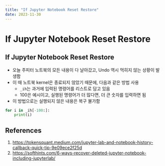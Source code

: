 ```yaml
---
title: "If Jupyter Notebook Reset Restore"
date: 2023-11-30
---
```


# If Jupyter Notebook Reset Restore

## If Jupyter Notebook Reset Restore

- 오늘 주피터 노트북의 모든 내용이 다 날아갔고, Undo 역시 먹히지 않는 상황이 발생함
- 이 때 노트북 kernel은 종료되지 않았기 때문에, 다음과 같은 방법 사용
  - `_ih`는 과거에 입력된 명령어를 리스트로 담고 있음
  - 100은 예시이고, 실행된 명령어가 더 많다면, 더 큰 숫자를 입력하면 됨
- 이 방법으로는 실행되지 않은 내용은 복구 불가함

```python
for i in _ih[-100:]:
    print(i)
```

## References

1. https://tokensquant.medium.com/jupyter-lab-and-notebook-history-callback-quick-tip-9e09ece2f25d
2. https://softhints.com/6-ways-recover-deleted-jupyter-notebook-including-jupyterlab/

